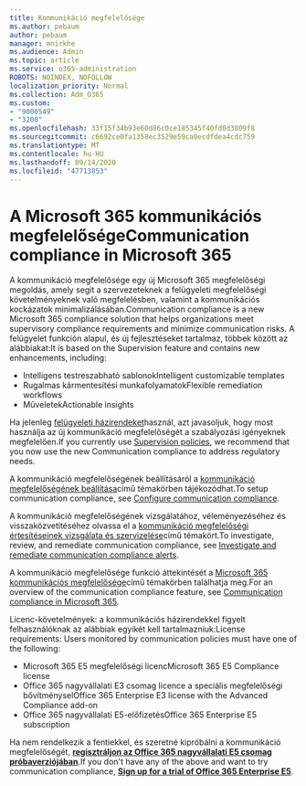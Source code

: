 ```yaml
---
title: Kommunikáció megfelelősége
ms.author: pebaum
author: pebaum
manager: mnirkhe
ms.audience: Admin
ms.topic: article
ms.service: o365-administration
ROBOTS: NOINDEX, NOFOLLOW
localization_priority: Normal
ms.collection: Adm_O365
ms.custom:
- "9000549"
- "3208"
ms.openlocfilehash: 33f15f34b93e60d86c0ce185345f40fd0d3809f8
ms.sourcegitcommit: c6692ce0fa1358ec3529e59ca0ecdfdea4cdc759
ms.translationtype: MT
ms.contentlocale: hu-HU
ms.lasthandoff: 09/14/2020
ms.locfileid: "47713853"
---
```

# <a name="communication-compliance-in-microsoft-365"></a><span data-ttu-id="5b8d4-102">A Microsoft 365 kommunikációs megfelelősége</span><span class="sxs-lookup"><span data-stu-id="5b8d4-102">Communication compliance in Microsoft 365</span></span>

<span data-ttu-id="5b8d4-103">A kommunikáció megfelelősége egy új Microsoft 365 megfelelőségi megoldás, amely segít a szervezeteknek a felügyeleti megfelelőségi követelményeknek való megfelelésben, valamint a kommunikációs kockázatok minimalizálásában.</span><span class="sxs-lookup"><span data-stu-id="5b8d4-103">Communication compliance is a new Microsoft 365 compliance solution that helps organizations meet supervisory compliance requirements and minimize communication risks.</span></span> <span data-ttu-id="5b8d4-104">A felügyelet funkción alapul, és új fejlesztéseket tartalmaz, többek között az alábbiakat:</span><span class="sxs-lookup"><span data-stu-id="5b8d4-104">It is based on the Supervision feature and contains new enhancements, including:</span></span>

- <span data-ttu-id="5b8d4-105">Intelligens testreszabható sablonok</span><span class="sxs-lookup"><span data-stu-id="5b8d4-105">Intelligent customizable templates</span></span>
- <span data-ttu-id="5b8d4-106">Rugalmas kármentesítési munkafolyamatok</span><span class="sxs-lookup"><span data-stu-id="5b8d4-106">Flexible remediation workflows</span></span>
- <span data-ttu-id="5b8d4-107">Műveletek</span><span class="sxs-lookup"><span data-stu-id="5b8d4-107">Actionable insights</span></span>

<span data-ttu-id="5b8d4-108">Ha jelenleg [felügyeleti házirendeket](https://docs.microsoft.com/microsoft-365/compliance/supervision-policies)használ, azt javasoljuk, hogy most használja az új kommunikáció megfelelőségét a szabályozási igényeknek megfelelően.</span><span class="sxs-lookup"><span data-stu-id="5b8d4-108">If you currently use [Supervision policies](https://docs.microsoft.com/microsoft-365/compliance/supervision-policies), we recommend that you now use the new Communication compliance to address regulatory needs.</span></span>

<span data-ttu-id="5b8d4-109">A kommunikáció megfelelőségének beállításáról a [kommunikáció megfelelőségének beállítása](https://docs.microsoft.com/microsoft-365/compliance/communication-compliance-configure)című témakörben tájékozódhat.</span><span class="sxs-lookup"><span data-stu-id="5b8d4-109">To setup communication compliance, see [Configure communication compliance](https://docs.microsoft.com/microsoft-365/compliance/communication-compliance-configure).</span></span>

<span data-ttu-id="5b8d4-110">A kommunikáció megfelelőségének vizsgálatához, véleményezéséhez és visszaközvetítéséhez olvassa el a [kommunikáció megfelelőségi értesítéseinek vizsgálata és szervizelése](https://docs.microsoft.com/microsoft-365/compliance/communication-compliance-investigate-remediate)című témakört.</span><span class="sxs-lookup"><span data-stu-id="5b8d4-110">To investigate, review, and remediate communication compliance, see [Investigate and remediate communication compliance alerts](https://docs.microsoft.com/microsoft-365/compliance/communication-compliance-investigate-remediate).</span></span>

<span data-ttu-id="5b8d4-111">A kommunikáció megfelelősége funkció áttekintését a [Microsoft 365 kommunikációs megfelelősége](https://docs.microsoft.com/microsoft-365/compliance/communication-compliance)című témakörben találhatja meg.</span><span class="sxs-lookup"><span data-stu-id="5b8d4-111">For an overview of the communication compliance feature, see [Communication compliance in Microsoft 365](https://docs.microsoft.com/microsoft-365/compliance/communication-compliance).</span></span>

<span data-ttu-id="5b8d4-112">Licenc-követelmények: a kommunikációs házirendekkel figyelt felhasználóknak az alábbiak egyikét kell tartalmazniuk:</span><span class="sxs-lookup"><span data-stu-id="5b8d4-112">License requirements: Users monitored by communication policies must have one of the following:</span></span>

- <span data-ttu-id="5b8d4-113">Microsoft 365 E5 megfelelőségi licenc</span><span class="sxs-lookup"><span data-stu-id="5b8d4-113">Microsoft 365 E5 Compliance license</span></span>
- <span data-ttu-id="5b8d4-114">Office 365 nagyvállalati E3 csomag licence a speciális megfelelőségi bővítménysel</span><span class="sxs-lookup"><span data-stu-id="5b8d4-114">Office 365 Enterprise E3 license with the Advanced Compliance add-on</span></span>
- <span data-ttu-id="5b8d4-115">Office 365 nagyvállalati E5-előfizetés</span><span class="sxs-lookup"><span data-stu-id="5b8d4-115">Office 365 Enterprise E5 subscription</span></span>

<span data-ttu-id="5b8d4-116">Ha nem rendelkezik a fentiekkel, és szeretné kipróbálni a kommunikáció megfelelőségét, **[regisztráljon az Office 365 nagyvállalati E5 csomag próbaverziójában](https://go.microsoft.com/fwlink/p/?LinkID=698279)**.</span><span class="sxs-lookup"><span data-stu-id="5b8d4-116">If you don't have any of the above and want to try communication compliance, **[Sign up for a trial of Office 365 Enterprise E5](https://go.microsoft.com/fwlink/p/?LinkID=698279)**.</span></span>